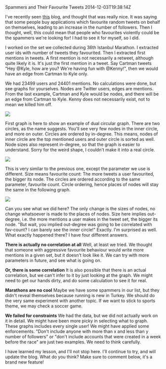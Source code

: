 Spammers and Their Favourite Tweets
2014-12-03T19:38:14Z

I've recently seen [this](http://www.qureet.com/blog/twitter-spam-reduction/) blog, and thought that was really nice. It was saying that some people buy applications which favourite random tweets on behalf on themselves, leading to an increase in the number of followers. Then I thought, well, this could mean that people who favourites violently could be the spammers we're looking for! I had to see it for myself, so I did.

I worked on the set we collected during 36th Istanbul Marathon. I extracted user ids with number of tweets they favourited. Then I extracted first mentions in tweets. A first mention is not necessarily a retweet, although quite likely it is. It's just the first mention in a tweet. Say Cartman tweets "Hey @Kyle, how are you? We're having fun with @Kenny!", then we would have an edge from Cartman to Kyle only.

We had 23499 users and 24401 mentions. No calculations were done, but see graphs for yourselves. Nodes are Twitter users, edges are mentions. From the last example, Cartman and Kyle would be nodes, and there will be an edge from Cartman to Kyle. Kenny does not necessarily exist, not to mean we killed him off.

![](images/spammer-inin.png)

First graph is here to show an example of dual circular graph. There are two circles, as the name suggests. You'll see very few nodes in the inner circle, and more on outer. Circles are ordered by in-degree. This means, nodes of inner circle are the top mentioned users and outer circle is sorted as well. Node sizes also represent in-degree, so that the graph is easier to understand. Sorry for the weird shape, I couldn't make it into a real circle.

![](images/spammer-favfav.png)

This is very similar to the previous one, except the parameter we use is different. Size means favourite count: The more tweets a user favourited, the bigger its node. The circles are ordered according to the same parameter, favourite count. Circle ordering, hence places of nodes will stay the same in the following graph.

![](images/spammer-favout.png)

Can you see what we did here? The only change is the sizes of nodes, no change whatsoever is made to the places of nodes. Size here implies out-degree, i.e. the more mentions a user makes in the tweet set, the bigger its node. "But wait, you implied out-degree was going to be correlated with fav-count? I can barely see the inner circle!" Exactly. I'm surprised as well. What exactly happened there? I have four different answers.

**There is actually no correlation at all**
Well, at least we tried. We thought that someone with aggressive favourite behaviour would write more mentions in a given set, but it doesn't look like it. We can try with more parameters in future, and see what is going on.

**Or, there is some correlation**
It is also possible that there is an actual correlation, but we can't infer to it by just looking at the graph. We might need to get our hands dirty, and do some calculation to see it for real.

**Marathons are no cool**
Maybe we have some spammers in our list, but they didn't reveal themselves because running is new in Turkey. We should do the very same experiment with another topic. If we want to stick to sports theme, we may check a soccer game.

**We failed for constraints**
We had the data, but we did not actually work on it in detail. We might have been more picky in selecting what to graph. These graphs includes every single user! We might have applied some enforcements. "Don't include anyone with more than x and less than y number of followers" or "don't include accounts that were created in a week before the race" are just two examples. We need to think carefully.

I have learned my lesson, and I'll not stop here. I'll continue to try, and will update the blog. What do you think? Make sure to comment below, it's a brand new feature!
